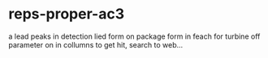 # reps-proper-ac3
a lead peaks in detection lied form on package form
in feach for turbine off parameter on in collumns to get hit, search to web...
